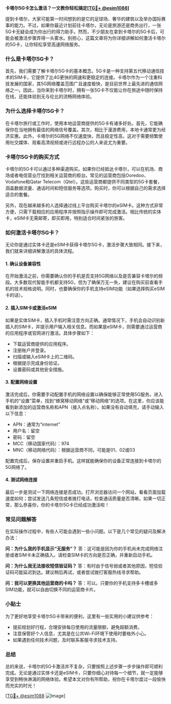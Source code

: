 **卡塔尔5G卡怎么激活？一文教你轻松搞定[[TG💪+ @esim1088](https://t.me/s/esim1088)]**

提到卡塔尔，大家可能第一时间想到的是它的足球场、奢华的建筑以及举办国际赛事的能力。不过，如果你最近计划前往卡塔尔，无论是旅游还是商务出行，一张5G卡无疑会成为你出行的得力助手。然而，不少朋友在拿到卡塔尔的5G卡后，可能会被激活步骤弄得一头雾水。别担心，这篇文章将为你详细讲解如何激活卡塔尔的5G卡，让你轻松享受高速网络服务。

### 什么是卡塔尔5G卡？

首先，我们需要了解卡塔尔5G卡的基本概念。5G卡是一种支持第五代移动通信技术的SIM卡，它提供了比4G更快的网速和更稳定的连接。卡塔尔作为一个注重科技发展的国家，其5G网络覆盖范围广且速度极快，是目前世界上最先进的通信网络之一。因此，当你来到卡塔尔时，拥有一张5G卡不仅能让你在旅途中随时保持在线，还能体验到无与伦比的流畅网络体验。

### 为什么选择卡塔尔5G卡？

在卡塔尔旅行或工作时，使用本地运营商提供的5G卡有诸多好处。首先，它能确保你在当地拥有最佳的网络信号覆盖。其次，相比于漫游费用，本地卡通常更为经济实惠。此外，卡塔尔的5G网络不仅速度快，而且稳定性高，这对于需要频繁使用社交媒体、观看高清视频或进行远程办公的人来说尤为重要。

### 卡塔尔5G卡的购买方式

卡塔尔的5G卡可以通过多种渠道购买。如果你已经抵达卡塔尔，可以在机场、商场或者电信营业厅找到相关运营商的柜台。常见的运营商包括Ooredoo、Vodafone和Qatar Telecom（Qtel）。这些运营商都提供不同类型的5G卡套餐，涵盖数据流量、通话时间和短信服务等选项。购买时，你可以根据自己的需求选择适合的套餐。

另外，现在越来越多的人选择通过线上平台购买卡塔尔的eSIM卡。这种方式非常方便，只需下载相应的应用程序并按照指示操作即可完成激活。相比传统的实体卡，eSIM卡无需邮寄，即买即用，特别适合时间紧张的旅客。

### 如何激活卡塔尔5G卡？

无论你是通过实体卡还是eSIM卡获得卡塔尔5G卡，激活步骤大致相同。接下来，我们就来详细讲解激活的具体流程。

#### 1. 确认设备兼容性

在开始激活之前，你需要确认你的手机是否支持5G网络以及是否兼容卡塔尔的频段。大多数现代智能手机都支持5G，但为了确保万无一失，建议在购买前查看手机的技术规格说明。同时，也要确保你的手机支持eSIM功能（如果选择购买eSIM卡的话）。

#### 2. 插入SIM卡或激活eSIM

如果是实体SIM卡，插入手机时需注意方向正确。通常情况下，手机会自动识别新插入的SIM卡，并提示用户输入相关信息。而如果是eSIM卡，则需要通过运营商的应用程序或官网进行激活。具体步骤如下：

- 下载运营商提供的应用程序。
- 注册账户并登录。
- 扫描或输入eSIM卡上的二维码。
- 根据提示完成身份验证。
- 设置密码或其他安全措施。

#### 3. 配置网络设置

激活完成后，你需要手动配置手机的网络设置以确保能够正常使用5G服务。进入手机的“设置”菜单，找到“蜂窝移动网络”或“移动网络”的选项。在这里，你应该能看到新添加的运营商名称和APN（接入点名称）。如果没有自动填充，请手动输入以下信息：

- APN：通常为“internet”
- 用户名：留空
- 密码：留空
- MCC（移动国家代码）：974
- MNC（移动网络代码）：根据运营商不同，可能是01、02或03

配置完成后，保存设置并重启手机。这样就能确保你的设备正常连接到卡塔尔的5G网络了。

#### 4. 测试网络连接

最后一步是测试一下网络连接是否成功。打开浏览器访问一个网站，看看页面加载速度如何；尝试发送几条短信或者拨打电话，检查通话质量是否清晰。如果一切正常，那么恭喜你，你的卡塔尔5G卡已经成功激活啦！

### 常见问题解答

在实际操作过程中，有些人可能会遇到一些小问题。以下是几个常见的疑问及解决办法：

**问：为什么我的手机显示“无服务”？**
答：这可能是因为你的手机尚未完成网络注册或者SIM卡未正确插入。请检查SIM卡的方向是否正确，并重新启动手机。

**问：为什么我无法接收短信验证码？**
答：有时由于信号弱或者其他原因，短信验证码可能延迟到达。建议稍后再试，或者尝试拨打客服热线寻求帮助。

**问：我可以更换其他运营商的卡吗？**
答：可以。只要你的手机支持多卡槽或多SIM功能，就可以自由切换不同的运营商卡片。

### 小贴士

为了更好地享受卡塔尔5G卡带来的便利，这里有一些实用的小建议供参考：

- 提前规划好行程，合理安排每日使用的流量限额，避免超额消费。
- 注意保管好个人信息，尤其是在公共Wi-Fi环境下使用时要格外小心。
- 如果遇到任何技术问题，及时联系客服寻求技术支持。

### 总结

总的来说，卡塔尔的5G卡激活并不复杂，只要按照上述步骤一步步操作即可顺利完成。无论是通过实体卡还是eSIM卡，只要你细心对待每一个细节，就一定能够享受到畅快淋漓的网络体验。希望本文对你有所帮助，祝你在卡塔尔度过一段愉快而充实的时光！

[[TG💪+ @esim1088](https://t.me/s/esim1088) ![Image](https://i.postimg.cc/4NQfJmqS/Snipaste-2025-05-13-00-14-12.png)]
